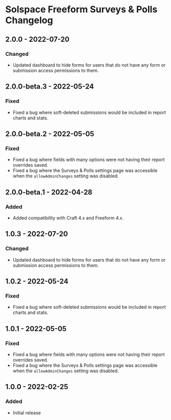 # Solspace Freeform Surveys & Polls Changelog

## 2.0.0 - 2022-07-20

### Changed
- Updated dashboard to hide forms for users that do not have any form or submission access permissions to them.

## 2.0.0-beta.3 - 2022-05-24

### Fixed
- Fixed a bug where soft-deleted submissions would be included in report charts and stats.

## 2.0.0-beta.2 - 2022-05-05

### Fixed
- Fixed a bug where fields with many options were not having their report overrides saved.
- Fixed a bug where the Surveys & Polls settings page was accessible when the `allowAdminChanges` setting was disabled.

## 2.0.0-beta.1 - 2022-04-28

### Added
- Added compatibility with Craft 4.x and Freeform 4.x.

## 1.0.3 - 2022-07-20

### Changed
- Updated dashboard to hide forms for users that do not have any form or submission access permissions to them.

## 1.0.2 - 2022-05-24

### Fixed
- Fixed a bug where soft-deleted submissions would be included in report charts and stats.

## 1.0.1 - 2022-05-05

### Fixed
- Fixed a bug where fields with many options were not having their report overrides saved.
- Fixed a bug where the Surveys & Polls settings page was accessible when the `allowAdminChanges` setting was disabled.

## 1.0.0 - 2022-02-25

### Added
- Initial release